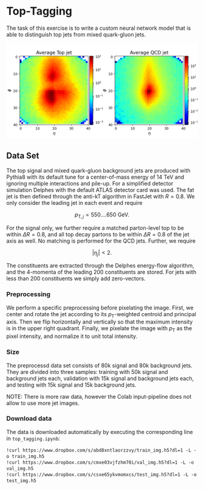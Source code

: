 # Top-Tagging

The task of this exercise is to write a custom neural network model that is able to distinguish top jets from
mixed quark-gluon jets.

![Jet Images](jet_image.png)

## Data Set

The top signal and mixed quark-gluon background jets are produced with Pythia8 with its default tune for a center-of-mass energy of 14 TeV and ignoring multiple interactions and pile-up. For a simplified detector simulation Delphes with the default ATLAS detector card was used. The fat jet is then defined through the anti-kT algorithm in FastJet with $R = 0.8$. We only consider the leading jet in each event and require

$$
p_{\mathrm{T},j} = 550 .... 650\text{ GeV}.
$$

For the signal only, we further require a matched parton-level top to be within $\Delta R = 0.8$, 
and all top decay partons to be within $\Delta R = 0.8$ of the jet axis as well. No matching is performed for the QCD jets. Further, we require

$$
|\eta_j|<2.
$$

The constituents are extracted through the Delphes energy-flow algorithm, and the 4-momenta of the leading 200 constituents are stored. For jets with less than 200 constituents we simply add zero-vectors.

### Preprocessing

We perform a specific preprocessing before pixelating the image. First, we center and rotate the jet according to its $p_\mathrm{T}$-weighted centroid and principal axis. Then we flip horizontally and vertically so that the maximum intensity is in the upper right quadrant. Finally, we pixelate the image with $p_\mathrm{T}$ as the pixel intensity, and normalize it to unit total intensity.

### Size

The preprocessd data set consists of 80k signal and 80k background jets. They are divided into three samples: training with 50k signal and background jets each, validation with 15k signal and background jets each, and testing with 15k signal and 15k background jets.

NOTE: There is more raw data, however the Colab input-pipeline does not allow to use more jet images.

### Download data

The data is downloaded automatically by executing the corresponding line in `top_tagging.ipynb`:

```Jupyter Notebook
!curl https://www.dropbox.com/s/abd8xntlaorzzvy/train_img.h5?dl=1 -L -o train_img.h5
!curl https://www.dropbox.com/s/cmxe03vjfzhm70i/val_img.h5?dl=1 -L -o val_img.h5
!curl https://www.dropbox.com/s/csxe65ykvmomxcs/test_img.h5?dl=1 -L -o test_img.h5
```

